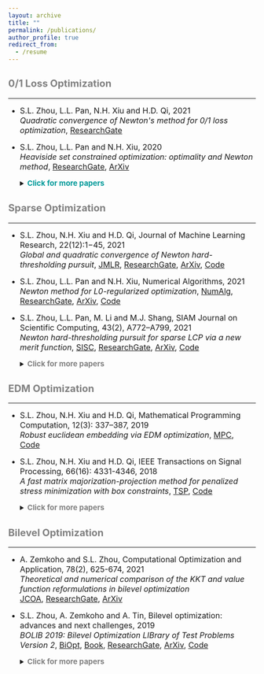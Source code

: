 ```yaml
---
layout: archive
title: ""
permalink: /publications/
author_profile: true
redirect_from:
  - /resume
---
```

 
## <span style="color:grey"><b style="font-size:20px"> 0/1 Loss Optimization</b></span> 
---

* <font size=3>S.L. Zhou, L.L. Pan, N.H. Xiu and H.D. Qi, 2021 <br>
  <i>Quadratic convergence of Newton's method for 0/1 loss optimization</i>,
  <a href="https://www.researchgate.net/publication/350442413">ResearchGate</a></font>
  
* <font size=3>S.L. Zhou, L.L. Pan and N.H. Xiu, 2020 <br>
  <i>Heaviside set constrained optimization: optimality and Newton method</i>,
  <a href="https://www.researchgate.net/publication/343362652">ResearchGate</a>,
  <a href="https://arxiv.org/abs/2007.15737">ArXiv</a><br></font> 
  
  <details markdown="1"> 
  <summary><span style="color:#009999"><b style="font-size:15px">Click for more papers</b></span> </summary> 

  * <font size=3>S.L. Zhou, Z.Y. Luo and N.H. Xiu, 2021 <br> 
    <i>Computing one-bit compressive sensing via double-sparsity constrained optimization</i>,
    <a href="https://www.researchgate.net/publication/348371863">ResearchGate</a>,
    <a href="https://arxiv.org/abs/2101.03599">ArXiv</a>,
    <a href="https://github.com/ShenglongZhou/GPSP">Code</a></font>

  * <font size=3>H.J. Wang, Y.H. Shao, S.L. Zhou, C. Zhang and N.H. Xiu, 2019 <br>
    <i>Support vector machine classifier via L0/1 soft-margin loss</i>,
    <a href="https://www.researchgate.net/publication/338717629">ResearchGate</a>,
    <a href="https://arxiv.org/abs/1912.07418">ArXiv</a>,
    <a href="https://github.com/Huajun-Wang/L01ADMM">Code</a></font>

  </details> 
 


## <span style="color:grey"><b style="font-size:20px">Sparse Optimization</b></span>
---

* <font size=3> S.L. Zhou, N.H. Xiu and H.D. Qi, Journal of Machine Learning Research, 22(12):1−45, 2021<br>
  <i>Global and quadratic convergence of Newton hard-thresholding pursuit</i>,
  <a href="https://jmlr.org/papers/v22/19-026.html">JMLR</a>, 
  <a href="https://www.researchgate.net/publication/330224407">ResearchGate</a>, 
  <a href="https://arxiv.org/abs/1901.02763">ArXiv</a>, 
  <a href="https://github.com/ShenglongZhou/NHTPver2">Code</a></font>
  
* <font size=3> S.L. Zhou, L.L. Pan and N.H. Xiu,  Numerical Algorithms, 2021 <br>
  <i>Newton method  for L0-regularized optimization</i>,
  <a href="https://doi.org/10.1007/s11075-021-01085-x">NumAlg</a>, 
  <a href="https://www.researchgate.net/publication/340563338">ResearchGate</a>, 
  <a href="https://arxiv.org/abs/2004.05132">ArXiv</a>, 
  <a href="https://github.com/ShenglongZhou/NL0R">Code</a></font>
  
* <font size=3>S.L. Zhou, L.L. Pan, M. Li and M.J. Shang, SIAM Journal on Scientific Computing, 43(2), A772–A799, 2021 <br>
  <i>Newton hard-thresholding pursuit for sparse LCP via a new merit function</i>,
  <a href="https://doi.org/10.1137/19M1301539">SISC</a>, 
  <a href="https://www.researchgate.net/publication/337948990">ResearchGate</a>,
  <a href="https://arxiv.org/abs/2004.02244">ArXiv</a>,
  <a href="https://github.com/ShenglongZhou/NHTPver2">Code</a><br></font> 
  
  <details markdown="1"> 
  <summary><span style="color:grey"><b style="font-size:15px">Click for more papers</b></span> </summary> 
    
  * <font size=3>S.L. Zhou, 2020 <br>
    <i>Sparse SVM for sufficient data reduction</i>,
    <a href="https://www.researchgate.net/publication/341883040">ResearchGate</a>,
    <a href="https://arxiv.org/abs/2005.13771">ArXiv</a>,
    <a href="https://github.com/ShenglongZhou/NSSVM">Code</a></font>

  * <font size=3>X.R. Li, N.H. Xiu and  S.L. Zhou, Journal of Optimization Theory and Applications, 184, 895–930, 2019 <br>
    <i>Matrix optimization over low-rank spectral sets: stationary points, local and global minimizers</i>,
    <a href="https://link.springer.com/article/10.1007%2Fs10957-019-01606-8">JOTA</a>,
    <a href="https://www.researchgate.net/publication/327581904">ResearchGate</a></font>

  * <font size=3>R. Wang, N.H. Xiu and  S.L. Zhou, 2021 <br>
    <i>Newton method for sparse logistic regression: quadratic convergence and extensive simulations</i>,
    <a href="https://www.researchgate.net/publication/330224305">ResearchGate</a>,
    <a href="https://arxiv.org/abs/1901.02768">ArXiv</a>,
    <a href="https://github.com/ShenglongZhou/NSLR">Code</a></font>

  * <font size=3>L.L. Pan,  S.L. Zhou, N.H. Xiu and H.D. Qi, Pacific Journal of Optimization,  13(2): 325-353, 2017 <br>
    <i>A convergent iterative hard thresholding for sparsity and nonnegativity constrained optimization</i>,
    <a href="http://www.yokohamapublishers.jp/online2/oppjo/vol13/p325.html">PJO</a>,
    <a href="https://www.researchgate.net/publication/299519906">ResearchGate</a>,
    <a href="https://arxiv.org/abs/1406.7178">ArXiv</a>,
    <a href="https://github.com/ShenglongZhou/IIHT">Code</a></font>

  * <font size=3>L.J. Zhang, L.C. Kong and  S.L. Zhou, Journal of Industrial and Management Optimization,   13 (1): 93 - 112, 2017 <br>
    <i>A smoothing iterative method for quantile regression with nonconvex lp Penalty</i>,
    <a href="https://aimsciences.org/article/doi/10.3934/jimo.2016006">JIMO</a></font>

  * <font size=3>Y.Q. Liu, G.K. Liu, X.C. Xiu and  S.L. Zhou, Pacific Journal of Optimization,   13(2): 279-300, 2017 <br>
    <i>The L1-penalized quantile regression for traditional Chinese medicine syndrome manifestation</i>,
    <a href="http://www.yokohamapublishers.jp/online2/oppjo/vol13/p279.html">PJO</a></font>

  * <font size=3>S.L. Zhou, N.H. Xiu, Y.N. Wang, L.C. Kong and H.D. Qi, Information and Inference,  5(1): 76-102, 2016 <br>
    <i>A Null-space-based weighted l1 minimization approach to compressed sensing</i>,
    <a href="https://academic.oup.com/imaiai/article/5/1/76/2357109">IMAIAI</a>,
    <a href="https://www.researchgate.net/publication/294109268">ResearchGate</a>,
    <a href="https://github.com/ShenglongZhou/MIRL1">Code</a></font>

  * <font size=3>L.L. Pan, N.H. Xiu and  S.L. Zhou, Journal of the Operations Research Society of China,  3(4): 421-439, 2015 <br>
    <i>On Solutions of Sparsity Constrained Optimization</i>,
    <a href="https://link.springer.com/article/10.1007/s40305-015-0101-3">JORSC</a></font>

  * <font size=3>S.L. Zhou, N.H. Xiu, Z.Y. Luo and L.C. Kong, Journal of the Operations Research Society of China,  3(2): 231-250, 2015 <br>
    <i>Sparse and low-rank covariance matrix estimation</i>,
    <a href="https://link.springer.com/article/10.1007/s40305-014-0058-7">JORSC</a>,
    <a href="https://github.com/ShenglongZhou/ADMM">Code</a></font>

  * <font size=3>M.J. Shang, S.L. Zhou and N.H. Xiu, Journal of Inequalities and Applications,  34, 2015 <br>
    <i>Extragradient thresholding methods For sparse solutions of co-coercive NCPs</i>,
    <a href="https://journalofinequalitiesandapplications.springeropen.com/articles/10.1186/s13660-015-0551-5">JIA</a></font>

  * <font size=3>M.J. Shang, C. Zhang, D.T. Peng and  S.L. Zhou, Optimization Letters,  9(6): 1231-1245, 2015 <br>
    <i>A half thresholding projection algorithm for sparse solutions of LCPs</i>,
    <a href="https://www.infona.pl/resource/bwmeta1.element.springer-doi-10_1007-S11590-014-0834-7">OPLE</a>,
    <a href="https://github.com/ShenglongZhou/HTPCP">Code</a></font>

  * <font size=3>S.L. Zhou, L.C. Kong and N.H. Xiu, Journal of the Operations Research Society of China,  1(2): 227-237, 2013 <br>
    <i>New bounds for RIC in compressed sensing</i>,
    <a href="https://link.springer.com/article/10.1007/s40305-013-0013-z">JORSC</a></font>

  </details> 


## <span style="color:grey"><b style="font-size:20px">EDM Optimization</b></span>
---

* <font size=3> S.L. Zhou, N.H. Xiu and H.D. Qi, Mathematical Programming Computation, 12(3): 337–387, 2019<br>
  <i>Robust euclidean embedding via EDM optimization</i>, 
  <a href="https://link.springer.com/article/10.1007/s12532-019-00168-0">MPC</a>,
  <a href="https://github.com/ShenglongZhou/PREEEDM">Code</a></font>
 
* <font size=3> S.L. Zhou, N.H. Xiu and H.D. Qi, IEEE Transactions on Signal Processing,  66(16): 4331-4346, 2018<br> 
  <i>A fast matrix majorization-projection method for penalized stress minimization with box constraints</i>,
  <a href="https://ieeexplore.ieee.org/document/8399531">TSP</a>,
  <a href="https://github.com/ShenglongZhou/SQREDM">Code</a><br></font> 
  
  <details markdown="1"> 
  <summary><span style="color:grey"><b style="font-size:15px">Click for more papers</b></span> </summary>  
  
  * <font size=3> S.L. Zhou, N.H. Xiu and H.D. Qi, PhD Thesis, University of Southampton, 2018<br>
    <i>Majorization-projection methods for multidimensional scaling via Euclidean distance matrix optimization</i>,
    <a href="https://eprints.soton.ac.uk/429739/">Soton</a></font>
  
  </details> 



## <span style="color:grey"><b style="font-size:20px">Bilevel Optimization</b></span>
---

* <font size=3> A. Zemkoho and  S.L. Zhou, Computational Optimization and Application, 78(2), 625-674, 2021 <br>
  <i>Theoretical and numerical comparison of the KKT and value function reformulations in bilevel optimization</i><br> 
  <a href="https://doi.org/10.1007/s10589-020-00250-7">JCOA</a>,
  <a href="https://www.researchgate.net/publication/340769764">ResearchGate</a>,
  <a href="https://arxiv.org/abs/2004.10830">ArXiv</a></font>
 
  
* <font size=3>S.L. Zhou, A. Zemkoho and A. Tin, Bilevel optimization: advances and next challenges, 2019 <br> 
  <i>BOLIB 2019: Bilevel Optimization LIBrary of Test Problems Version 2</i>,
  <a href="https://biopt.github.io/files/Paper.pdf">BiOpt</a>,
  <a href="https://www.springer.com/gp/book/9783030521189">Book</a>, 
  <a href="https://www.researchgate.net/publication/338375731">ResearchGate</a>,
  <a href="https://arxiv.org/abs/1812.00230">ArXiv</a>,
  <a href="https://biopt.github.io/bolib/">Code</a><br></font> 
  
  <details markdown="1"> 
  <summary><span style="color:grey"><b style="font-size:15px">Click for more papers</b></span> </summary> 
  
   * <font size=3> A. Fischer, A. Zemkoho and  S.L. Zhou, 2019 <br>
     <i>Semismooth Newton-type method for bilevel optimization: Global convergence and extensive numerical experiments</i>,
     <a href="https://www.researchgate.net/publication/337943979">ResearchGate</a>,
     <a href="https://arxiv.org/abs/1912.07079">ArXiv</a></font>
  
    </details> 
